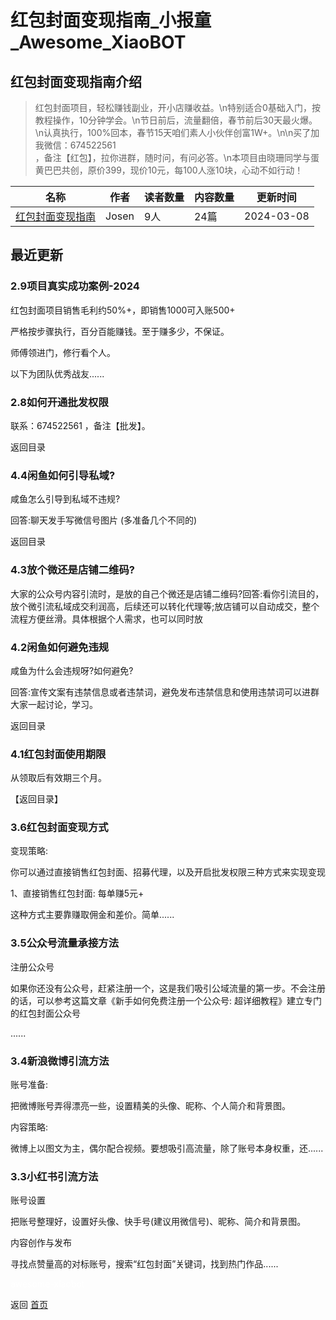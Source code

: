 # 红包封面变现指南_小报童_Awesome_XiaoBOT

## 红包封面变现指南介绍
> 红包封面项目，轻松赚钱副业，开小店赚收益。\n特别适合0基础入门，按教程操作，10分钟学会。\n节日前后，流量翻倍，春节前后30天最火爆。\n认真执行，100%回本，春节15天咱们素人小伙伴创富1W+。\n\n买了加我微信：674522561  
，备注【红包】，拉你进群，随时问，有问必答。\n本项目由晓珊同学与蛋黄巴巴共创，原价399，现价10元，每100人涨10块，心动不如行动！  
  


|名称|作者|读者数量|内容数量|更新时间|
|---|---|---|---|---|
|[红包封面变现指南](https://xiaobot.net/p/hongbao888?refer=0b133df9-27dc-423b-8101-639049001c13)|Josen|9人|24篇|2024-03-08|

## 最近更新
### 2.9项目真实成功案例-2024

红包封面项目销售毛利约50%+，即销售1000可入账500+

严格按步骤执行，百分百能赚钱。至于赚多少，不保证。

师傅领进门，修行看个人。

以下为团队优秀战友......

### 2.8如何开通批发权限

联系：674522561 ，备注【批发】。

返回目录

### 4.4闲鱼如何引导私域?

咸鱼怎么引导到私域不违规?

回答:聊天发手写微信号图片 (多准备几个不同的)

返回目录

### 4.3放个微还是店铺二维码?

大家的公众号内容引流时，是放的自己个微还是店铺二维码?回答:看你引流目的，放个微引流私域成交利润高，后续还可以转化代理等;放店铺可以自动成交，整个流程方便丝滑。具体根据个人需求，也可以同时放

### 4.2闲鱼如何避免违规

咸鱼为什么会违规呀?如何避免?

回答:宣传文案有违禁信息或者违禁词，避免发布违禁信息和使用违禁词可以进群大家一起讨论，学习。

返回目录

### 4.1红包封面使用期限

从领取后有效期三个月。

【返回目录】

### 3.6红包封面变现方式

变现策略:

你可以通过直接销售红包封面、招募代理，以及开启批发权限三种方式来实现变现

1、直接销售红包封面: 每单赚5元+

这种方式主要靠赚取佣金和差价。简单......

### 3.5公众号流量承接方法

注册公众号

如果你还没有公众号，赶紧注册一个，这是我们吸引公域流量的第一步。不会注册的话，可以参考这篇文章《新手如何免费注册一个公众号:
超详细教程》建立专门的红包封面公众号

......

### 3.4新浪微博引流方法

账号准备:

把微博账号弄得漂亮一些，设置精美的头像、昵称、个人简介和背景图。

内容策略:

微博上以图文为主，偶尔配合视频。要想吸引高流量，除了账号本身权重，还......

### 3.3小红书引流方法

账号设置

把账号整理好，设置好头像、快手号(建议用微信号)、昵称、简介和背景图。

内容创作与发布

寻找点赞量高的对标账号，搜索“红包封面”关键词，找到热门作品......


<a href="https://github.com/Reno9527/awesome-xiaobot" style="color: white; text-decoration: none;">awesome-xiaobot</a>

返回 [首页](../README.md)
